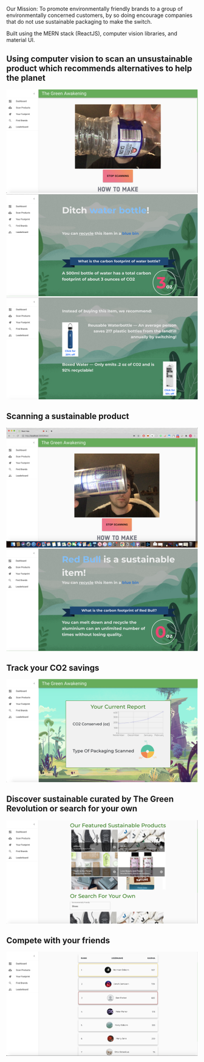 Our Mission: To promote environmentally friendly brands to a group of environmentally concerned customers, by so doing encourage companies that do not use sustainable packaging to make the switch. 

Built using the MERN stack (ReactJS), computer vision libraries, and material UI. 

## Using computer vision to scan an unsustainable product which recommends alternatives to help the planet 
![Scanning a water bottle](src/screenshots/water.png)
![Scanning a water bottle results](src/screenshots/water2.png)
![Scanning a water bottle alternative products](src/screenshots/water3.png)

## Scanning a sustainable product
![Scanning a redbull can](src/screenshots/redbull.png)
![Scanning a redbull can results](src/screenshots/redbull2.png)

## Track your CO2 savings 
![Dashboard telling you your stats](src/screenshots/dashboard.png)

## Discover sustainable curated by The Green Revolution or search for your own
![Discover new products](src/screenshots/products.png)

## Compete with your friends
![Dashboard telling you your stats](src/screenshots/leaderboards.png)
